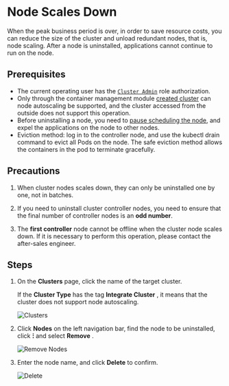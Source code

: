 # Node Scales Down

When the peak business period is over, in order to save resource costs, you can reduce the size of the cluster and unload redundant nodes, that is, node scaling. After a node is uninstalled, applications cannot continue to run on the node.

## Prerequisites

- The current operating user has the [`Cluster Admin`](../permissions/permission-brief.md) role authorization.
- Only through the container management module [created cluster](../clusters/create-cluster.md) can node autoscaling be supported, and the cluster accessed from the outside does not support this operation.
- Before uninstalling a node, you need to [pause scheduling the node](schedule.md), and expel the applications on the node to other nodes.
- Eviction method: log in to the controller node, and use the kubectl drain command to evict all Pods on the node. The safe eviction method allows the containers in the pod to terminate gracefully.

## Precautions

1. When cluster nodes scales down, they can only be uninstalled one by one, not in batches.

2. If you need to uninstall cluster controller nodes, you need to ensure that the final number of controller nodes is an **odd number**.

3. The **first controller** node cannot be offline when the cluster node scales down. If it is necessary to perform this operation, please contact the after-sales engineer.

## Steps

1. On the __Clusters__ page, click the name of the target cluster.

    If the __Cluster Type__ has the tag __Integrate Cluster__ , it means that the cluster does not support node autoscaling.

    ![Clusters](../images/addnode01.png)

2. Click __Nodes__ on the left navigation bar, find the node to be uninstalled, click __ⵗ__ and select __Remove__ .

    ![Remove Nodes](../images/deletenode01.png)

3. Enter the node name, and click __Delete__ to confirm.

    ![Delete](../images/deletenode02.png)
